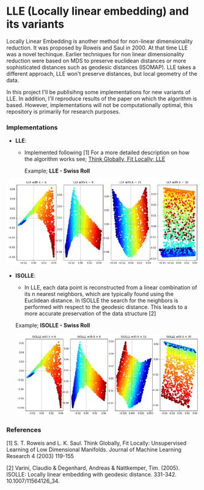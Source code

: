 # LLE (Locally linear embedding) and its variants

Locally Linear Embedding is another method for non-linear dimensionality reduction. It was proposed by Roweis and Saul in 2000. At that time LLE was a novel techinque. Earlier techniques for non linear dimensionality reduction were based on MDS to preserve euclidean distances or more sophisticated distances such as geodesic distances (ISOMAP). LLE takes a different approach, LLE won't preserve distances, but local geometry of the data.

In this project I'll be publisihng some implementations for new variants of LLE.  In addition, I'll reproduce results of the paper on which the algorithm is based. However,  implementations will not be computationally optimal, this repository is primarily for research purposes.

### Implementations

* __LLE__: 

  - Implemented following [1] For a more detailed description on how the algorithm works see; [Think Globally, Fit Locally; LLE](https://javi897.github.io/LLE/)

    Example; **LLE - Swiss Roll**

<img src="https://github.com/JAVI897/LLE-and-its-variants/blob/master/images/LLE-Swiss-roll.png" style="zoom: 65%;" />

- __ISOLLE__: 

  - In LLE, each data point is reconstructed from a linear combination of its n nearest neighbors, which are typically found using the Euclidean distance. In ISOLLE the search for the neighbors is performed with respect to the geodesic distance. This leads to a more accurate preservation of the data structure [2]

  Example; **ISOLLE - Swiss Roll**
  
  <img src="https://github.com/JAVI897/LLE-and-its-variants/blob/master/images/ISOLLE-Swiss-roll.png" style="zoom:70%;" />

### References

[1]  S. T. Roweis and L. K. Saul. Think Globally, Fit Locally: Unsupervised Learning of Low Dimensional Manifolds. Journal of Machine Learning Research 4 (2003) 119-155

[2]  Varini, Claudio & Degenhard, Andreas & Nattkemper, Tim. (2005). ISOLLE: Locally linear embedding with geodesic distance. 331-342. 10.1007/11564126_34. 

